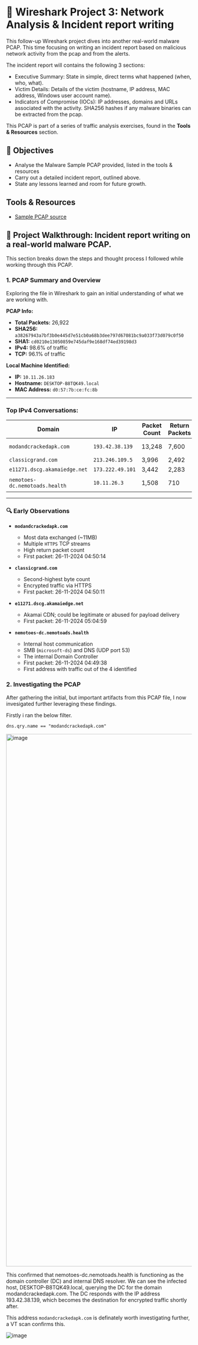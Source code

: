 # 📡 Wireshark Project 3: Network Analysis & Incident report writing

This follow-up Wireshark project dives into another real-world malware PCAP. This time focusing on writing an incident report based on malicious network activity from the pcap and from the alerts.

The incident report will contains the following 3 sections:

- Executive Summary: State in simple, direct terms what happened (when, who, what).
- Victim Details: Details of the victim (hostname, IP address, MAC address, Windows user account name).
- Indicators of Compromise (IOCs): IP addresses, domains and URLs associated with the activity.  SHA256 hashes if any malware binaries can be extracted from the pcap.

This PCAP is part of a series of traffic analysis exercises, found in the **Tools & Resources** section.

## 🎯 Objectives
- Analyse the Malware Sample PCAP provided, listed in the tools & resources
- Carry out a detailed incident report, outlined above.
- State any lessons learned and room for future growth.


## Tools & Resources
- [Sample PCAP source](https://www.malware-traffic-analysis.net/2024/11/26/index.html)


## 📖 Project Walkthrough: Incident report writing on a real-world malware PCAP.
This section breaks down the steps and thought process I followed while working through this PCAP. 

### 1. PCAP Summary and Overview
Exploring the file in Wireshark to gain an initial understanding of what we are working with.

**PCAP Info:**
- **Total Packets:** 26,922
- **SHA256:** `a38267943a7bf3b0e445d7e51cb0a68b3dee797d67081bc9a033f73d079c0f50`
- **SHA1:** `cd0210e13050859e745daf9e168df74ed39198d3`
- **IPv4:** 98.6% of traffic
- **TCP:** 96.1% of traffic

**Local Machine Identified:**
- **IP:** `10.11.26.183`
- **Hostname:** `DESKTOP-B8TQK49.local`
- **MAC Address:** `d0:57:7b:ce:fc:8b`

---

### Top IPv4 Conversations:

| Domain                          | IP                | Packet Count | Return Packets | Total Bytes |
|---------------------------------|-------------------|--------------|----------------|-------------|
| `modandcrackedapk.com`          | `193.42.38.139`   | 13,248       | 7,600          | 11 MB       |
| `classicgrand.com`              | `213.246.109.5`   | 3,996        | 2,492          | 4 MB        |
| `e11271.dscg.akamaiedge.net`    | `173.222.49.101`  | 3,442        | 2,283          | 3 MB        |
| `nemotoes-dc.nemotoads.health`  | `10.11.26.3`      | 1,508        | 710            | 343 kB      |

---

### 🔍 Early Observations

- **`modandcrackedapk.com`**  
  - Most data exchanged (~11MB)
  - Multiple `HTTPS` TCP streams  
  - High return packet count  
  - First packet: 26-11-2024 04:50:14

- **`classicgrand.com`**  
  - Second-highest byte count  
  - Encrypted traffic via HTTPS
  - First packet: 26-11-2024 04:50:11

- **`e11271.dscg.akamaiedge.net`**  
  - Akamai CDN; could be legitimate or abused for payload delivery
  - First packet: 26-11-2024 05:04:59

- **`nemotoes-dc.nemotoads.health`**  
  - Internal host communication  
  - SMB (`microsoft-ds`) and DNS (UDP port 53)
  - The internal Domain Controller
  - First packet: 26-11-2024 04:49:38
  - First address with traffic out of the 4 identified

### 2. Investigating the PCAP
After gathering the initial, but important artifacts from this PCAP file, I now invesigated further leveraging these findings.

Firstly i ran the below filter.

```
dns.qry.name == "modandcrackedapk.com"
```

<img width="1440" alt="image" src="https://github.com/user-attachments/assets/d458a634-9adc-4083-b700-2d764da193c5" />

This confirmed that nemotoes-dc.nemotoads.health is functioning as the domain controller (DC) and internal DNS resolver. We can see the infected host, DESKTOP-B8TQK49.local, querying the DC for the domain modandcrackedapk.com. The DC responds with the IP address 193.42.38.139, which becomes the destination for encrypted traffic shortly after.

This address `modandcrackedapk.com` is definately worth investigating further, a VT scan confirms this.

![image](https://github.com/user-attachments/assets/63d1a31f-5291-4a81-89b9-6fe285828a94)




